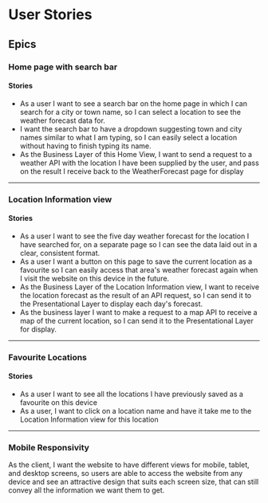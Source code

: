 # User Stories

## Epics

### Home page with search bar

#### Stories

* As a user I want to see a search bar on the home page in which I can search for a city or town name, so I can select a location to see the weather forecast data for.
* I want the search bar to have a dropdown suggesting town and city names similar to what I am typing, so I can easily select a location without having to finish typing its name.
* As the Business Layer of this Home View, I want to send a request to a weather API with the location I have been supplied by the user, and pass on the result I receive back to the WeatherForecast page for display

---

### Location Information view

#### Stories

* As a user I want to see the five day weather forecast for the location I have searched for, on a separate page so I can see the data laid out in a clear, consistent format.
* As a user I want a button on this page to save the current location as a favourite so I can easily access that area's weather forecast again when I visit the website on this device in the future.
* As the Business Layer of the Location Information view, I want to receive the location forecast as the result of an API request, so I can send it to the Presentational Layer to display each day's forecast.
* As the business layer I want to make a request to a map API to receive a map of the current location, so I can send it to the Presentational Layer for display.

---

### Favourite Locations

#### Stories

* As a user I want to see all the locations I have previously saved as a favourite on this device
* As a user, I want to click on a location name and have it take me to the Location Information view for this location

---

### Mobile Responsivity

 As the client, I want the website to have different views for mobile, tablet, and desktop screens, so users are able to access the website from any device and see an attractive design that suits each screen size, that can still convey all the information we want them to get.
